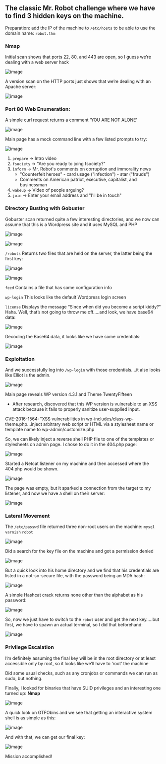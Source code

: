 ## The classic Mr. Robot challenge where we have to find 3 hidden keys on the machine.

Preparation: add the IP of the machine to `/etc/hosts` to be able to use the domain name: `robot.thm`

### Nmap

Initial scan shows that ports 22, 80, and 443 are open, so I guess we’re dealing with a web server hack

![image](https://github.com/user-attachments/assets/e5a0707e-1c61-4775-95f9-8b12818b250e)


A version scan on the HTTP ports just shows that we’re dealing with an Apache server:

![image](https://github.com/user-attachments/assets/80d0a0bd-686c-435f-9a61-99d6201d6580)


### Port 80 Web Enumeration:

A simple curl request returns a comment ‘YOU ARE NOT ALONE’

![image](https://github.com/user-attachments/assets/081906a6-060e-49c5-9cc8-925bde607192)


Main page has a mock command line with a few listed prompts to try:

![image](https://github.com/user-attachments/assets/c414a366-d6b4-45ba-a030-6fc2a6de7734)

1. `prepare` -> Intro video
2. `fsociety` -> "Are you ready to joing fsociety?"
3. `inform` -> Mr. Robot's comments on corruption and immorality news
    - "Counterfeit heroes"	- card usage ("infection") - star ("frauds")
    - Comments on American patriot, executive, capitalist, and businessman
4. `wakeup` -> Video of people arguing?
5. `join` -> Enter your email address and "I'll be in touch"

### Directory Busting with Gobuster

Gobuster scan returned quite a few interesting directories, and we now can assume that this is a Wordpress site and it uses MySQL and PHP

![image](https://github.com/user-attachments/assets/2d202a77-f88c-43e1-9bf5-074b576f84f7)

![image](https://github.com/user-attachments/assets/30d9c4e2-7395-4dac-9a9d-46042e57d360)


`/robots`    Returns two files that are held on the server, the latter being the first key:

![image](https://github.com/user-attachments/assets/ae3baee6-c4c4-42cc-b98d-e4a15fa2d6de)

![image](https://github.com/user-attachments/assets/c5a128a1-2a74-4b98-b7b9-ba8fd0312fb5)


`feed`    Contains a file that has some configuration info

`wp-login`   This looks like the default Wordpress login screen

`license`   Displays the message “Since when did you become a script kiddy?" Haha. Well, that’s not going to throw me off…..and look, we have base64 data:

![image](https://github.com/user-attachments/assets/a0a3d78b-11c6-4b92-9918-150b9461366e)


Decoding the Base64 data, it looks like we have some credentials:

![image](https://github.com/user-attachments/assets/4db0f25e-e5de-498e-8271-f280f6b7b887)


### Exploitation

And we successfully log into `/wp-login` with those credentials….it also looks like Elliot is the admin.

![image](https://github.com/user-attachments/assets/865380a6-2a4d-4ab9-9109-888941882b70)


Main page reveals WP version 4.3.1 and Theme TwentyFifteen

- After research, discovered that this WP version is vulnerable to an XSS attack because it fails to properly sanitize user-supplied input.

CVE-2016-1564: "XSS vulnerabilities in wp-includes/class-wp-theme.php...inject arbitrary web script or HTML via a stylesheet name or template name to wp-admin/customize.php

So, we can likely inject a reverse shell PHP file to one of the templates or stylesheets on admin page. I chose to do it in the 404.php page:

![image](https://github.com/user-attachments/assets/28f3f447-2dd8-4a5a-829a-852d3132b9fe)


Started a Netcat listener on my machine and then accessed where the 404.php would be shown.

![image](https://github.com/user-attachments/assets/8c64bcc6-5886-4409-9bf7-1c9d07d18ec4)


The page was empty, but it sparked a connection from the target to my listener, and now we have a shell on their server:

![image](https://github.com/user-attachments/assets/4f09b97c-478f-4128-ad1d-84b8bc98b200)


### Lateral Movement

The `/etc/passwd` file returned three non-root users on the machine: `mysql`   `varnish`   `robot`

![image](https://github.com/user-attachments/assets/8beec3a3-2e8f-480f-a177-828c51c20907)


Did a search for the key file on the machine and got a permission denied

![image](https://github.com/user-attachments/assets/14a9de29-4e64-40b0-8464-610694d09e76)


But a quick look into his home directory and we find that his credentials are listed in a not-so-secure file, with the password being an MD5 hash: 

![image](https://github.com/user-attachments/assets/c300cf27-fefa-4fc9-87cc-01ab16026b93)


A simple Hashcat crack returns none other than the alphabet as his password:

![image](https://github.com/user-attachments/assets/c66597d9-d7bd-4871-8e95-00a1b498ca22)


So, now we just have to switch to the `robot` user and get the next key…..but first, we have to spawn an actual terminal, so I did that beforehand:

![image](https://github.com/user-attachments/assets/16e3779e-e280-4aed-8ce5-10e75c2f2672)


### Privilege Escalation

I’m definitely assuming the final key will be in the root directory or at least accessible only by root, so it looks like we’ll have to ‘root’ the machine

Did some usual checks, such as any cronjobs or commands we can run as sudo, but nothing.

Finally, I looked for binaries that have SUID privileges and an interesting one turned up: **Nmap**

![image](https://github.com/user-attachments/assets/bb42545e-e090-4e7e-adc8-87a8680a7c91)


A quick look on GTFObins and we see that getting an interactive system shell is as simple as this:

![image](https://github.com/user-attachments/assets/6f698574-05ce-4a48-89e9-5e3197740409)


And with that, we can get our final key:

![image](https://github.com/user-attachments/assets/c88b360e-e160-4df0-a36c-8520c04f9c5e)


Mission accomplished!
